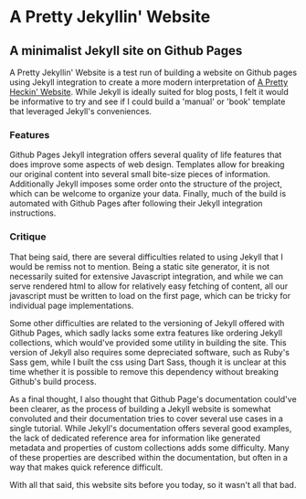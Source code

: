 # A Pretty Jekyllin' Website
## A minimalist Jekyll site on Github Pages

A Pretty Jekyllin' Website is a test run of building a website on Github pages using Jekyll integration to create a more modern interpretation of [A Pretty Heckin' Website]().  While Jekyll is ideally suited for blog posts, I felt it would be informative to try and see if I could build a 'manual' or 'book' template that leveraged Jekyll's conveniences.  

### Features
Github Pages Jekyll integration offers several quality of life features that does improve some aspects of web design.  Templates allow for breaking our original content into several small bite-size pieces of information.  Additionally Jekyll imposes some order onto the structure of the project, which can be welcome to organize your data.  Finally, much of the build is automated with Github Pages after following their Jekyll integration instructions.

### Critique

That being said, there are several difficulties related to using Jekyll that I would be remiss not to mention.  Being a static site generator, it is not necessarily suited for extensive Javascript integration, and while we can serve rendered html to allow for relatively easy fetching of content, all our javascript must be written to load on the first page, which can be tricky for individual page implementations.

Some other difficulties are related to the versioning of Jekyll offered with Github Pages, which sadly lacks some extra features like ordering Jekyll collections, which would've provided some utility in building the site.  This version of Jekyll also requires some depreciated software, such as Ruby's Sass gem, while I built the css using Dart Sass, though it is unclear at this time whether it is possible to remove this dependency without breaking Github's build process.  

As a final thought, I also thought that Github Page's documentation could've been clearer, as the process of building a Jekyll website is somewhat convoluted and their documentation tries to cover several use cases in a single tutorial.  While Jekyll's documentation offers several good examples, the lack of dedicated reference area for information like generated metadata and properties of custom collections adds some difficulty.  Many of these properties are described within the documentation, but often in a way that makes quick reference difficult.  

With all that said, this website sits before you today, so it wasn't all that bad.

